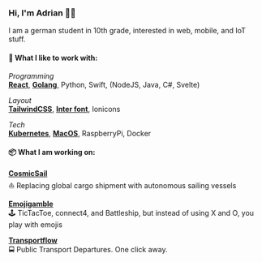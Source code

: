 ### Hi, I'm Adrian 👋🏻
I am a german student in 10th grade, interested in web, mobile, and IoT stuff.

#### 💙 What I like to work with:
*Programming*<br>
**[React](https://reactjs.org)**, **[Golang](https://golang.org)**, Python, Swift, (NodeJS, Java, C#, Svelte)

*Layout*<br>
**[TailwindCSS](https://tailwindcss.com)**, **[Inter font](https://rsms.me/inter/)**, Ionicons

*Tech*<br>
**[Kubernetes](https://kubernetes.io)**, **[MacOS](https://www.apple.com/macos/)**, RaspberryPi, Docker

#### 📦 What I am working on:

**[CosmicSail](https://github.com/Adwirawien/CosmicSail)**<br>
⛵️ Replacing global cargo shipment with autonomous sailing vessels

**[Emojigamble](https://github.com/Emojigamble)**<br>
🕹 TicTacToe, connect4, and Battleship, but instead of using X and O, you play with emojis

**[Transportflow](https://github.com/Transportflow/Transportflow-Web)**<br>
🚍 Public Transport Departures. One click away.
